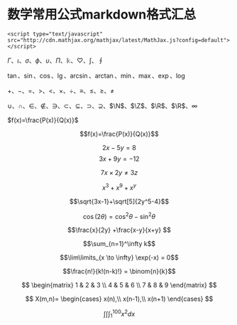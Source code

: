 # 数学常用公式markdown格式汇总

```
<script type="text/javascript" src="http://cdn.mathjax.org/mathjax/latest/MathJax.js?config=default"></script>
```


$\Gamma$、$\iota$、$\sigma$、$\phi$、$\upsilon$、$\Pi$、$\Bbbk$、$\heartsuit$、$\int$、$\oint$

$\tan$、$\sin$、$\cos$、$\lg$、$\arcsin$、$\arctan$、$\min$、$\max$、$\exp$、$\log$

$+$、$-$、$=$、$>$、$<$、$\times$、$\div$、$\equiv$、$\leq$、$\geq$、$\neq$

$\cup$、$\cap$、$\in$、$\notin$、$\ni$、$\subset$、$\subseteq$、$\supset$、$\supseteq$、$\N$、$\Z$、$\R$、$\R$、$\infty$

$f(x)=\frac{P(x)}{Q(x)}$

$$f(x)=\frac{P(x)}{Q(x)}$$

$$2x - 5y =  8$$
$$3x + 9y =  -12$$

$$7x \times 2y \neq 3z$$

$$x^3+x^9+x^y$$

$$\sqrt{3x-1}+\sqrt[5]{2y^5-4}$$

$$\cos (2\theta) = \cos^2 \theta - \sin^2 \theta$$

$$\frac{x}{2y} +\frac{x-y}{x+y} $$

$$\sum_{n=1}^\infty k$$

$$\lim\limits_{x \to \infty} \exp(-x) = 0$$

$$\frac{n!}{k!(n-k)!} = \binom{n}{k}$$

$$
  \begin{matrix}
   1 & 2 & 3 \\
   4 & 5 & 6 \\
   7 & 8 & 9
  \end{matrix} 
$$

$$
X(m,n)=
\begin{cases}
x(n),\\
x(n-1),\\
x(n+1)
\end{cases}
$$

$$\int\int\int_{1}^{100}{x^2}dx$$